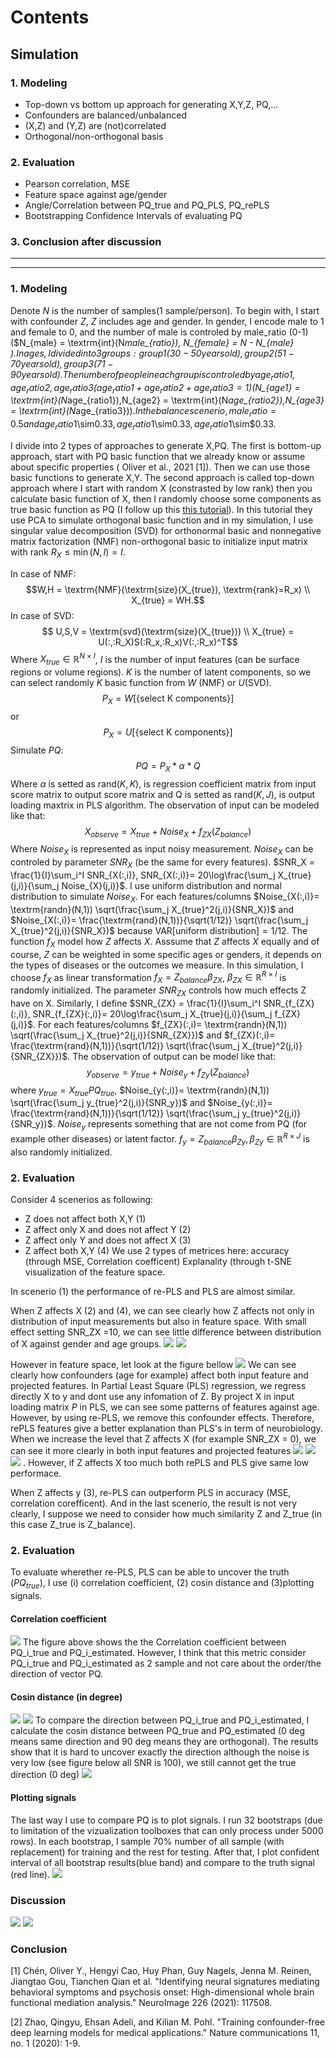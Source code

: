 
# Contents
## Simulation

### 1. Modeling
 - Top-down vs bottom up approach for generating X,Y,Z, PQ,... 
 - Confounders are balanced/unbalanced
 - (X,Z) and (Y,Z) are (not)correlated
 - Orthogonal/non-orthogonal basis

### 2. Evaluation
 - Pearson correlation, MSE
 - Feature space against age/gender
 - Angle/Correlation between PQ_true and PQ_PLS, PQ_rePLS
 - Bootstrapping Confidence Intervals of evaluating PQ

### 3. Conclusion after discussion

-----------------------
----------------------

### 1. Modeling
Denote $N$ is the number of samples(1 sample/person). To begin with, I start with confounder $Z$, $Z$ includes age and gender. In gender, I encode male to 1 and female to 0, and the number of male is controled by male_ratio (0-1) ($N_{male} = \textrm{int}(N*male_{ratio}), N_{female} = N - N_{male} $). In ages, I divided into 3 groups: group 1 (30-50 years old), group 2 (51-70 years old), group 3 (71-90 years old). The number of people in each group is controled by age_ratio1, age_ratio2, age_ratio3 (age_ratio1 + age_ratio2 + age_ratio3 = 1) ($N_{age1} = \textrm{int}(N*age_{ratio1}),N_{age2} = \textrm{int}(N*age_{ratio2}),N_{age3} = \textrm{int}(N*age_{ratio3}))$. In the balance scenerio,  male_ratio=0.5 and age_ratio1$\sim$0.33, age_ratio1$\sim$0.33, age_ratio1$\sim$0.33. 

I divide into 2 types of approaches to generate X,PQ. The first is bottom-up approach, start with PQ basic function that we already know or assume about specific properties ( Oliver et al., 2021 [1]). Then we can use those basic functions to generate X,Y. The second approach is called top-down approach where I start with random X (constrasted by low rank) then you calculate basic function of X, then I randomly choose some components as true basic function as PQ (I follow up this [this tutorial](https://scikit-learn.org/stable/auto_examples/cross_decomposition/plot_pcr_vs_pls.html)). In this tutorial they use PCA to simulate orthogonal basic function and in my simulation, I use singular value decomposition (SVD) for orthonormal basic and nonnegative matrix factorization (NMF) non-orthogonal basic to initialize input matrix with rank $R_X \le \min(N,I)=I$.

In case of NMF:
    $$W,H = \textrm{NMF}(\textrm{size}(X_{true}), \textrm{rank}=R_x) \\ 
    X_{true} = WH.$$
In case of SVD:
$$ U,S,V = \textrm{svd}(\textrm{size}(X_{true})) \\
X_{true} = U(:,:R_X)S(:R_x,:R_x)V(:,:R_x)^T$$
 Where $X_{true} \in \mathbb{R}^{N \times I}$, $I$ is the number of input features (can be surface regions or volume regions).
 $K$ is the number of latent components, so we can select randomly $K$ basic function from $W$ (NMF) or $U$(SVD).
 $$P_X = W[\{\textrm{select K components}\}]$$ 
 or
 $$P_X = U[\{\textrm{select K components}\}]$$
 Simulate $PQ$:
 $$PQ = P_{X}*\alpha*Q$$
Where $\alpha$ is setted as $\textrm{rand}(K,K)$, is regression coefficient matrix from input score matrix to output score matrix and Q is setted as $\textrm{rand}(K,J)$, is output loading maxtrix in PLS algorithm.
The observation of input can be modeled like that:
$$X_{observe} = X_{true} + Noise_X+ f_{ZX}(Z_{balance})$$
Where $Noise_X$ is represented as input noisy measurement. $Noise_X$ can be controled by parameter $SNR_X$ (be the same for every features). $SNR_X = \frac{1}{I}\sum_i^I SNR_{X(:,i)}, SNR_{X(:,i)}= 20\log\frac{\sum_j X_{true}(j,i)}{\sum_j Noise_{X}(j,i)}$. I use uniform distribution and normal distribution to simulate $Noise_X$. For each features/columns $Noise_{X(:,i)}= \textrm{randn}(N,1))  \sqrt(\frac{\sum_j X_{true}^2(j,i)}{SNR_X})$ and $Noise_{X(:,i)}= \frac{\textrm{rand}(N,1))}{\sqrt(1/12)}  \sqrt(\frac{\sum_j X_{true}^2(j,i)}{SNR_X})$ because $\textrm{VAR}[\textrm{uniform distribution}] = 1/12$. The function $f_X$ model how $Z$ affects $X$. Asssume that $Z$ affects $X$ equally and of course, $Z$ can be weighted in some specific ages or genders, it depends on the types of diseases or the outcomes we measure. In this simulation, I choose $f_X$ as linear transformation $f_X = Z_{balance} \beta_{ZX}$, $\beta_{ZX} \in \mathbb{R}^{R \times I}$ is randomly initialized. The parameter $SNR_{ZX}$ controls how much effects Z have on X. Similarly, I define $SNR_{ZX} = \frac{1}{I}\sum_i^I SNR_{f_{ZX}(:,i)}, SNR_{f_{ZX}(:,i)}= 20\log\frac{\sum_j X_{true}(j,i)}{\sum_j f_{ZX}(j,i)}$. For each features/columns $f_{ZX}(:,i)= \textrm{randn}(N,1))  \sqrt(\frac{\sum_j X_{true}^2(j,i)}{SNR_{ZX}})$ and $f_{ZX}(:,i)= \frac{\textrm{rand}(N,1))}{\sqrt(1/12)}  \sqrt(\frac{\sum_j X_{true}^2(j,i)}{SNR_{ZX}})$.
The observation of output can be model like that:
$$y_{observe} = y_{true} + Noise_y+ f_{Zy}(Z_{balance})$$
where $y_{true} = X_{true} PQ_{true}$, $Noise_{y(:,i)}= \textrm{randn}(N,1))  \sqrt(\frac{\sum_j y_{true}^2(j,i)}{SNR_y})$ and $Noise_{y(:,i)}= \frac{\textrm{rand}(N,1))}{\sqrt(1/12)}  \sqrt(\frac{\sum_j y_{true}^2(j,i)}{SNR_y})$. $Noise_y$ represents something that are not come from PQ (for example other diseases) or latent factor. $f_y = Z_{balance} \beta_{Zy},\beta_{Zy} \in \mathbb{R}^{R \times J}$ is also randomly initialized.

### 2. Evaluation
Consider 4 scenerios as following:
 - Z does not affect both X,Y (1)
 - Z affect only X and does not affect Y (2)
 - Z affect only Y and does not affect X (3)
 - Z affect both X,Y (4)
 We use 2 types of metrices here: accuracy (through MSE, Correlation coefficent) Explanality (through  t-SNE visualization of the feature space.

In scenerio (1) the performance of re-PLS and PLS are almost similar. 

When Z affects X (2) and (4), we can see clearly how Z affects not only in distribution of input measurements but also in feature space. With small effect setting SNR_ZX =10, we can see little difference between distribution of X against gender and age groups.
![](images/w13_report1.png)
![](images/w13_report2.png)

However in feature space, let look at the figure bellow
![](images/w13_report3_SNRZX_10.png)
We can see clearly how confounders (age for example) affect both input feature and projected features. In Partial Least Square (PLS) regression, we regress directly X to y and dont use any infomation of Z. By project X in input loading matrix $P$ in PLS, we can see some patterns of features against age. However, by using re-PLS, we remove this confounder effects. Therefore, rePLS features give a better explanation than PLS's in term of neurobiology. When we increase the level that Z affects X (for example SNR_ZX = 0), we can see it more clearly in both input features and projected features
![](images/w13_report1_SNRZX_0.png)
![](images/w13_report2_SNRZX_0.png)
![](images/w13_report3_SNRZX_0.png)
. However, if Z affects X too much both rePLS and PLS give same low performace.

When Z affects y (3), re-PLS can outperform  PLS in accuracy (MSE, correlation corefficent). And in the last scenerio, the result is not very clearly, I suppose we need to consider how much similarity Z and Z_true (in this case Z_true is Z_balance).

### 2. Evaluation
To evaluate wherether re-PLS, PLS can be able to uncover the truth ($PQ_{true}$), I use (i) correlation coefficient, (2) cosin distance and  (3)plotting signals.

#### Correlation coefficient
![](images/w13_report4.png)
The figure above shows the the Correlation coefficient between PQ_i_true and PQ_i_estimated. However, I think that this metric consider PQ_i_true and PQ_i_estimated as 2 sample and not care about the order/the direction of vector PQ.

####  Cosin distance (in degree)
![](images/w13_report5_1.png)
![](images/w13_report5_2.png)
To compare the direction between PQ_i_true and PQ_i_estimated, I calculate the cosin distance between PQ_true and PQ_estimated (0 deg means same direction and 90 deg means they are orthogonal). The results show that it is hard to uncover exactly the direction although the noise is very low (see figure below all SNR is 100), we still cannot get the true direction (0 deg)
![](images/w13_report5_3.png)
#### Plotting signals
The last way I use to compare PQ is to plot signals. I run 32 bootstraps (due to limitation of the vizualization toolboxes that can only process under 5000 rows). In each bootstrap, I sample 70% number of all sample (with replacement) for training and the rest for testing. After that, I plot confident interval of all bootstrap results(blue band) and compare to the truth signal (red line).
![](images/w13_report6.png)



### Discussion
<!-- ![](images/w13_discussion1.png) -->
![](images/w13_discussion2.png)
![](images/w13_discussion3.png)

### Conclusion 
<!-- Try split real data, parameter control -->

[1] Chén, Oliver Y., Hengyi Cao, Huy Phan, Guy Nagels, Jenna M. Reinen, Jiangtao Gou, Tianchen Qian et al. "Identifying neural signatures mediating behavioral symptoms and psychosis onset: High-dimensional whole brain functional mediation analysis." NeuroImage 226 (2021): 117508.

[2] Zhao, Qingyu, Ehsan Adeli, and Kilian M. Pohl. "Training confounder-free deep learning models for medical applications." Nature communications 11, no. 1 (2020): 1-9.

